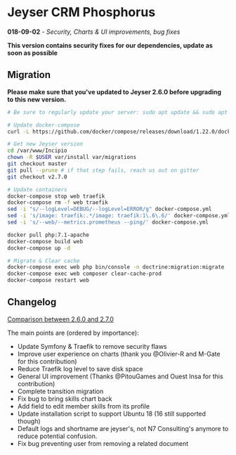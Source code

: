 # Jeyser CRM Phosphorus

**018-09-02** - _Security, Charts & UI improvements, bug fixes_

**This version contains security fixes for our dependencies, update as soon as possible**

## Migration

**Please make sure that you've updated to Jeyser 2.6.0 before upgrading to this new version.**

```bash
# Be sure to regularly update your server: sudo apt update && sudo apt dist-upgrade && sudo apt autoremove

# Update docker-compose
curl -L https://github.com/docker/compose/releases/download/1.22.0/docker-compose-$(uname -s)-$(uname -m) -o /usr/local/bin/docker-compose

# Get new Jeyser version
cd /var/www/Incipio
chown -R $USER var/install var/migrations
git checkout master
git pull --prune # if that step fails, reach us out on gitter
git checkout v2.7.0

# Update containers
docker-compose stop web traefik
docker-compose rm -f web traefik
sed -i "s/--logLevel=DEBUG/--logLevel=ERROR/g" docker-compose.yml
sed -i 's/image: traefik:.*/image: traefik:1\.6\.6/' docker-compose.yml
sed -i 's/--web/--metrics.prometheus --ping/' docker-compose.yml

docker pull php:7.1-apache
docker-compose build web
docker-compose up -d

# Migrate & Clear cache
docker-compose exec web php bin/console -n doctrine:migration:migrate
docker-compose exec web composer clear-cache-prod
docker-compose restart web
```

## Changelog

[Comparison between 2.6.0 and 2.7.0](https://github.com/n7consulting/Incipio/compare/v2.6.0...n7consulting:v2.7.0)

The main points are (ordered by importance):

- Update Symfony & Traefik to remove security flaws
- Improve user experience on charts (thank you @Olivier-R and M-Gate for this contribution)
- Reduce Traefik log level to save disk space
- General UI improvement (Thanks @PitouGames and Ouest Insa for this contribution)
- Complete transition migration
- Fix bug to bring skills chart back
- Add field to edit member skills from its profile
- Update installation script to support Ubuntu 18 (16 still supported though)
- Default logs and shortname are jeyser's, not N7 Consulting's anymore to reduce potential confusion.
- Fix bug preventing user from removing a related document
